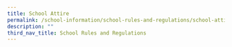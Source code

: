 ```yaml
---
title: School Attire
permalink: /school-information/school-rules-and-regulations/school-attire
description: ""
third_nav_title: School Rules and Regulations
---
```


